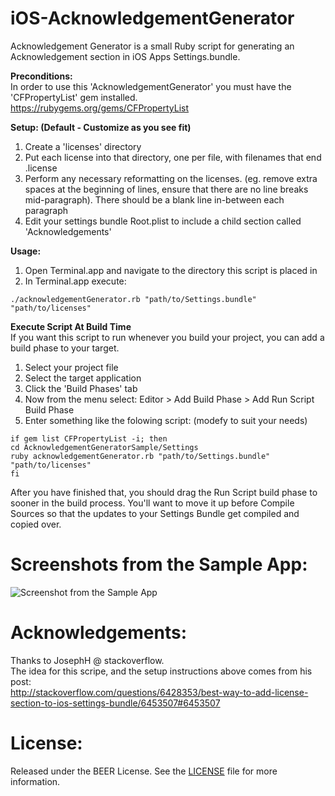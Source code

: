 iOS-AcknowledgementGenerator
============================

Acknowledgement Generator is a small Ruby script for generating an Acknowledgement section in iOS Apps Settings.bundle.

**Preconditions:**  
In order to use this 'AcknowledgementGenerator' you must have the 'CFPropertyList' gem installed.  
https://rubygems.org/gems/CFPropertyList

**Setup: (Default - Customize as you see fit)**  
1. Create a 'licenses' directory  
2. Put each license into that directory, one per file, with filenames that end .license  
3. Perform any necessary reformatting on the licenses. (eg. remove extra spaces at the beginning of lines, ensure that there are no line breaks mid-paragraph). There should be a blank line in-between each paragraph  
4. Edit your settings bundle Root.plist to include a child section called 'Acknowledgements'  

**Usage:**  
1. Open Terminal.app and navigate to the directory this script is placed in  
2. In Terminal.app execute:  

```
./acknowledgementGenerator.rb "path/to/Settings.bundle" "path/to/licenses"
```

**Execute Script At Build Time**  
If you want this script to run whenever you build your project, you can add a build phase to your target.  

1. Select your project file
2. Select the target application
3. Click the 'Build Phases' tab
4. Now from the menu select: Editor > Add Build Phase > Add Run Script Build Phase
5. Enter something like the folowing script: (modefy to suit your needs) 

```
if gem list CFPropertyList -i; then
cd AcknowledgementGeneratorSample/Settings
ruby acknowledgementGenerator.rb "path/to/Settings.bundle" "path/to/licenses"
fi
```

After you have finished that, you should drag the Run Script build phase to sooner in the build process. You'll want to move it up before Compile Sources so that the updates to your Settings Bundle get compiled and copied over.


# Screenshots from the Sample App:
![Screenshot from the Sample App](https://raw.github.com/cvknage/iOS-AcknowledgementGenerator/master/SampleProject/SampleProject.png)


# Acknowledgements:
Thanks to JosephH @ stackoverflow.  
The idea for this scripe, and the setup instructions above comes from his post:  
http://stackoverflow.com/questions/6428353/best-way-to-add-license-section-to-ios-settings-bundle/6453507#6453507

# License:
Released under the BEER License. See the
[LICENSE](https://github.com/cvknage/iOS-AcknowledgementGenerator/blob/master/LICENSE)
file for more information.

